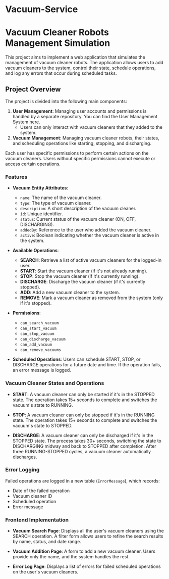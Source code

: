 # Vacuum-Service
# Vacuum Cleaner Robots Management Simulation

This project aims to implement a web application that simulates the management of vacuum cleaner robots. The application allows users to add vacuum cleaners to the system, control their state, schedule operations, and log any errors that occur during scheduled tasks.

## Project Overview

The project is divided into the following main components:

1. **User Management**: Managing user accounts and permissions is handled by a separate repository. You can find the User Management System [here](https://github.com/your-username/user-management-system). 
   - Users can only interact with vacuum cleaners that they added to the system. 
2. **Vacuum Management**: Managing vacuum cleaner robots, their states, and scheduling operations like starting, stopping, and discharging.

Each user has specific permissions to perform certain actions on the vacuum cleaners. Users without specific permissions cannot execute or access certain operations.

### Features

- **Vacuum Entity Attributes**:
  - `name`: The name of the vacuum cleaner.
  - `type`: The type of vacuum cleaner.
  - `description`: A short description of the vacuum cleaner.
  - `id`: Unique identifier.
  - `status`: Current status of the vacuum cleaner (ON, OFF, DISCHARGING).
  - `addedBy`: Reference to the user who added the vacuum cleaner.
  - `active`: Boolean indicating whether the vacuum cleaner is active in the system.

- **Available Operations**:
  - **SEARCH**: Retrieve a list of active vacuum cleaners for the logged-in user.
  - **START**: Start the vacuum cleaner (if it's not already running).
  - **STOP**: Stop the vacuum cleaner (if it's currently running).
  - **DISCHARGE**: Discharge the vacuum cleaner (if it's currently stopped).
  - **ADD**: Add a new vacuum cleaner to the system.
  - **REMOVE**: Mark a vacuum cleaner as removed from the system (only if it's stopped).

- **Permissions**:
  - `can_search_vacuum`
  - `can_start_vacuum`
  - `can_stop_vacuum`
  - `can_discharge_vacuum`
  - `can_add_vacuum`
  - `can_remove_vacuums`

- **Scheduled Operations**: Users can schedule START, STOP, or DISCHARGE operations for a future date and time. If the operation fails, an error message is logged.

### Vacuum Cleaner States and Operations

- **START**: A vacuum cleaner can only be started if it's in the STOPPED state. The operation takes 15+ seconds to complete and switches the vacuum's state to RUNNING.
  
- **STOP**: A vacuum cleaner can only be stopped if it's in the RUNNING state. The operation takes 15+ seconds to complete and switches the vacuum's state to STOPPED.

- **DISCHARGE**: A vacuum cleaner can only be discharged if it's in the STOPPED state. The process takes 30+ seconds, switching the state to DISCHARGING midway and back to STOPPED after completion. After three RUNNING-STOPPED cycles, a vacuum cleaner automatically discharges.

### Error Logging

Failed operations are logged in a new table (`ErrorMessage`), which records:
  - Date of the failed operation
  - Vacuum cleaner ID
  - Scheduled operation
  - Error message

### Frontend Implementation

- **Vacuum Search Page**: Displays all the user's vacuum cleaners using the SEARCH operation. A filter form allows users to refine the search results by name, status, and date range.
  
- **Vacuum Addition Page**: A form to add a new vacuum cleaner. Users provide only the name, and the system handles the rest.

- **Error Log Page**: Displays a list of errors for failed scheduled operations on the user's vacuum cleaners.

